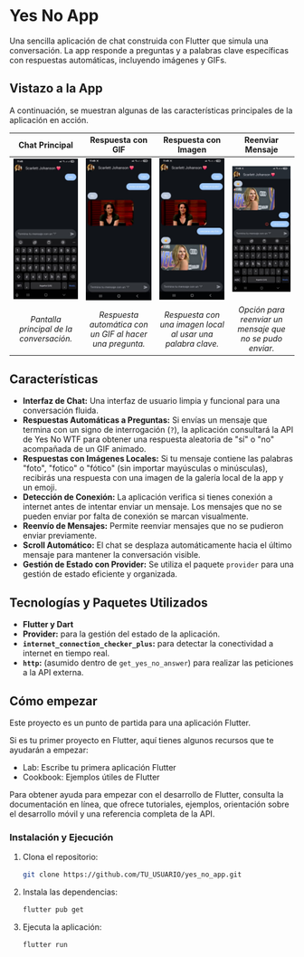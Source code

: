 # Yes No App

Una sencilla aplicación de chat construida con Flutter que simula una conversación. La app responde a preguntas y a palabras clave específicas con respuestas automáticas, incluyendo imágenes y GIFs.

## Vistazo a la App

A continuación, se muestran algunas de las características principales de la aplicación en acción.

| Chat Principal | Respuesta con GIF | Respuesta con Imagen | Reenviar Mensaje |
| :---: | :---: | :---: | :---: |
| <img src="assets/readme/interfaz.jpg" width="250"> | <img src="assets/readme/respuesta.jpg" width="250"> | <img src="assets/readme/photo.jpg" width="250"> | <img src="assets/readme/message desconned.jpg" width="250"> |
|_Pantalla principal de la conversación._|_Respuesta automática con un GIF al hacer una pregunta._|_Respuesta con una imagen local al usar una palabra clave._|_Opción para reenviar un mensaje que no se pudo enviar._|

## Características

- **Interfaz de Chat:** Una interfaz de usuario limpia y funcional para una conversación fluida.
- **Respuestas Automáticas a Preguntas:** Si envías un mensaje que termina con un signo de interrogación (`?`), la aplicación consultará la API de Yes No WTF para obtener una respuesta aleatoria de "sí" o "no" acompañada de un GIF animado.
- **Respuestas con Imágenes Locales:** Si tu mensaje contiene las palabras "foto", "fotico" o "fótico" (sin importar mayúsculas o minúsculas), recibirás una respuesta con una imagen de la galería local de la app y un emoji.
- **Detección de Conexión:** La aplicación verifica si tienes conexión a internet antes de intentar enviar un mensaje. Los mensajes que no se pueden enviar por falta de conexión se marcan visualmente.
- **Reenvío de Mensajes:** Permite reenviar mensajes que no se pudieron enviar previamente.
- **Scroll Automático:** El chat se desplaza automáticamente hacia el último mensaje para mantener la conversación visible.
- **Gestión de Estado con Provider:** Se utiliza el paquete `provider` para una gestión de estado eficiente y organizada.

## Tecnologías y Paquetes Utilizados

- **Flutter y Dart**
- **Provider:** para la gestión del estado de la aplicación.
- **`internet_connection_checker_plus`:** para detectar la conectividad a internet en tiempo real.
- **`http`:** (asumido dentro de `get_yes_no_answer`) para realizar las peticiones a la API externa.

## Cómo empezar

Este proyecto es un punto de partida para una aplicación Flutter.

Si es tu primer proyecto en Flutter, aquí tienes algunos recursos que te ayudarán a empezar:

- Lab: Escribe tu primera aplicación Flutter
- Cookbook: Ejemplos útiles de Flutter

Para obtener ayuda para empezar con el desarrollo de Flutter, consulta la
documentación en línea, que ofrece tutoriales,
ejemplos, orientación sobre el desarrollo móvil y una referencia completa de la API.

### Instalación y Ejecución

1.  Clona el repositorio:
    ```sh
    git clone https://github.com/TU_USUARIO/yes_no_app.git
    ```
2.  Instala las dependencias:
    ```sh
    flutter pub get
    ```
3.  Ejecuta la aplicación:
    ```sh
    flutter run
    ```
